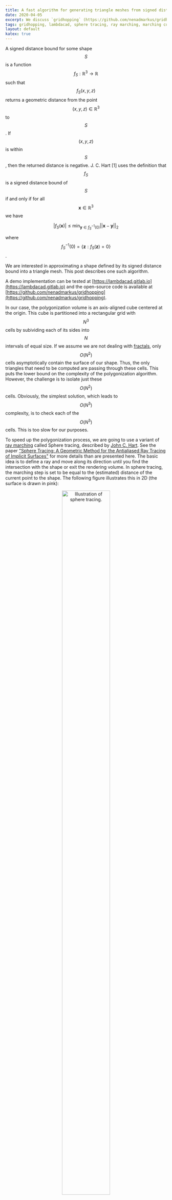 ```yaml
---
title: A fast algorithm for generating triangle meshes from signed distance bounds
date: 2020-04-05
excerpt: We discuss `gridhopping` (https://github.com/nenadmarkus/gridhopping) and its computational complexity.
tags: gridhopping, lambdacad, sphere tracing, ray marching, marching cubes
layout: default
katex: true
---
```


A signed distance bound for some shape $$S$$ is a function $$f_S:\mathbb{R}^3\rightarrow\mathbb{R}$$ such that $$f_S(x, y, z)$$ returns a geometric distance from the point $$(x, y, z)\in\mathbb{R}^3$$ to $$S$$.
If $$(x, y, z)$$ is within $$S$$, then the returned distance is negative.
J. C. Hart [1] uses the definition that $$f_S$$ is a signed distance bound of $$S$$ if and only if for all $$\mathbf{x}\in\mathbb{R}^3$$ we have

$$
	\vert f_S(\mathbf{x})\vert\leq
	\min_{\mathbf{y}\in f_S^{-1}(0)}\vert\vert\mathbf{x} - \mathbf{y}\vert\vert_2
$$

where $$f_S^{-1}(0)=\{\mathbf{z}: f_S(\mathbf{z})=0\}$$.

We are interested in approximating a shape defined by its signed distance bound into a triangle mesh.
This post describes one such algorithm.

A demo implementation can be tested at [https://lambdacad.gitlab.io](https://lambdacad.gitlab.io) and the open-source code is available at [https://github.com/nenadmarkus/gridhopping](https://github.com/nenadmarkus/gridhopping).

In our case, the polygonization volume is an axis-aligned cube centered at the origin.
This cube is partitioned into a rectangular grid with $$N^3$$ cells by subividing each of its sides into $$N$$ intervals of equal size.
If we assume we are not dealing with [fractals](https://en.wikipedia.org/wiki/Fractal), only $$O(N^2)$$ cells asymptotically contain the surface of our shape.
Thus, the only triangles that need to be computed are passing through these cells.
This puts the lower bound on the complexity of the polygonization algorithm.
However, the challenge is to isolate just these $$O(N^2)$$ cells.
Obviously, the simplest solution, which leads to $$O(N^3)$$ complexity, is to check each of the $$O(N^3)$$ cells.
This is too slow for our purposes.

To speed up the polygonization process, we are going to use a variant of [ray marching](https://computergraphics.stackexchange.com/questions/161/what-is-ray-marching-is-sphere-tracing-the-same-thing) called Sphere tracing, described by [John C. Hart](https://scholar.google.com/citations?user=MjmBY5AAAAAJ&hl=en).
See the paper ["Sphere Tracing: A Geometric Method for the Antialiased Ray Tracing of Implicit Surfaces"](https://doi.org/10.1007/s003710050084) for more details than are presented here.
The basic idea is to define a ray and move along its direction until you find the intersection with the shape or exit the rendering volume.
In sphere tracing, the marching step is set to be equal to the (estimated) distance of the current point to the shape.
The following figure illustrates this in 2D (the surface is drawn in pink):

<center>
<img src="sphere-tracing.png" style="width: 75%; max-width: 200px;" alt="Illustration of sphere tracing.">
</center>

This approach greatly speeds up the process of finding the intersection.
In our case, we emit $$N^2$$ such rays which are parallel.
All of these rays have their direction vector set in the $$+z$$ direction: $$(0, 0, 1)$$.
The centers of the $$N^2$$ most distant cells along the $$-z$$ direstions are used as ray origins.
Once the marching process along the ray hits the surface of the shape, we invoke the polygonization process for the corresponding cell.
However, unlike in the ray marching-based rendering of images, we do not stop the marching process here.
The marching along the ray in continued (starting at the next cell along the $$+z$$ direction) until the end of the polygonization volume is reached.
Currently, the polygonization of each cell is performed by the [Marching cubes](https://en.wikipedia.org/wiki/Marching_cubes) algorithm, although other approaches could be used as well
(e.g., [Marching tetrahedra](https://en.wikipedia.org/wiki/Marching_tetrahedra)).

A more mathematical details of the algorithm are given in the following section.

## The grid hopping algorithm

Without loss of generality, we assume that our polygonization volume is a unit cube centered at the origin.
The grid resolution is specified by $$N$$: there are $$N^3$$ cubic cells in the grid, each with a volume equal to $$\frac{1}{N^3}$$.
Each cell is assigned a triplet of integers $$(i, j, k)$$ with $$i, j, k\in \{0, 1, 2, \ldots, N-1\}$$.
The centroids of the cells are computed according to the following rules:

$$
	x_i = -\frac{1}{2} + \frac{1}{2N} + \frac{i}{N}
$$

$$
	y_j = -\frac{1}{2} + \frac{1}{2N} + \frac{j}{N}
$$

$$
	z_k = -\frac{1}{2} + \frac{1}{2N} + \frac{k}{N}
$$

A total of $$N^2$$ rays are cast in the $$+z$$ direction from the plane $$z=-0.5+\frac{1}{2N}$$.
Such rays have the following vector parameterization for $$\lambda \geq 0$$:

$$
	R_{ij}\;\;\ldots\;\;\mathbf{r}=
	\mathbf{o}_{ij} + \lambda\mathbf{d}
$$

with $$\mathbf{o}_{ij}=(x_i, y_j, -0.5+\frac{1}{2N})^T$$ is the origin of ray $$R_{ij}$$ and $$\mathbf{d}=(0, 0, 1)^T$$ is its direction.
The $$(x_i, y_j)$$ pairs ($$N^2$$ of them) are computed according to above equations for cell centroids.

We move along each ray using the ray marching (sphere tracing) method (references [1, 2]).
If the polygonization volume cotains a shape $$S$$ described by its signed distance bound $$f_S$$, the following iteration describes this process:

$$
	\mathbf{r}_{n+1}=
	\mathbf{r}_n + \left\vert f_S(\mathbf{r}_n)\right\vert\mathbf{d}
$$

The iteration starts at $$\mathbf{r}_0=\mathbf{o}_{ij}$$ and continues until $$\left\vert f_S(\mathbf{r}_n)\right\vert$$ is sufficiently small
(indicating we are very close to the surface of $$S$$, by definition of $$f_S$$).
In our case, we are only interested to move close enough to the surface to determine the $$(i, j, k)$$ triplet determining the cell.
Simple algebra shows that a cell possibly intersects the surface of $$S$$ and we have to call a polygonization routine if the distance $$\left\vert f_S\right\vert$$ is less than or equal to

$$
	\sqrt{
		\left(\frac{1}{2N}\right)^2 + \left(\frac{1}{2N}\right)^2 + \left(\frac{1}{N}\right)^2
	}=
	\frac{\sqrt{6}}{2N}
$$

The pseudocode of the method is below.

```
// inputs:
//  * `eval_sdb` is the signed distance bound represeting a shape
//  * `N` is the grid resolution
function apply_grid_hopping(eval_sdb, N)
{
	for (var i=0; i < N; ++i)
		for (var j=0; j < N; ++j)
		{
			var k=0;
			while (true)
			{
				// set the origin of the ray
				var x=-1.0/2.0+1.0/(2.0*N)+i/N;
				var y=-1.0/2.0+1.0/(2.0*N)+j/N;
				var z=-1.0/2.0+1.0/(2.0*N)+k/N;
				// use ray marching to determine how much to move along the ray
				var t = trace_ray(
					[x, y, z],             // origin of the ray
					[0.0, 0.0, 1.0],       // direction of the ray
					eval_sdb,              // signed distance bound
					1.05*(1.0/2.0 - z),    // max distance to travel
					Math.sqrt(6.0)/(2.0*N) // distance to surface we require
				);
				// set the new value of z and its associated cell, (i, j, k)
				z = z + t;
				k = Math.floor(N*(z + 1.0/2.0  - 1.0/(2.0*N)));
				// are we outside the polygonization volume?
				if (k>N-1 || z>1.05/2.0)
					break;
				// polygonize cell (i, j, k)
				... // <- polygonizaiton code goes here, e.g., Marching cubes
				// move further along the z direction
				++k;
			}
		}
}
```

If the ray intersects the surface and we denote the closest intersection to $$\mathbf{r}_0$$ with $$\mathbf{r}^*$$,
then the above iteration converges to $$\mathbf{r}^*$$.
This is because

1. $$\left\vert f_S(\mathbf{r}_n)\right\vert\geq 0$$;
2. on the ray between $$\mathbf{r}_0$$ and $$\mathbf{r}^*$$, $$f_S(\mathbf{r})=0$$ only for $$\mathbf{r}=\mathbf{r}^*$$;
3. the iteration will never "overshoot" $$\mathbf{r}^*$$ because $$f_S$$ is a signed distance bound.

See reference [1] for additional analysis.

## Theoretical analysis of computational complexity

We analyze the asymptotic number of steps required by the method from previous section to polygonize a shape defined through its signed distance bound.
For non-fractal shapes, there are at most $$O(N^2)$$ cells that contain polygons.
The challenge is to isolate these cells in a fast manner.
The trivial way is to check all $$N^3$$ cells.
This may be too slow for some applications when high resolution (large $$N$$) is required.
Our claim is that the algorithm from the previous section is faster than that:
its complexity is $$O(N^2\log N)$$.

We provide evidence for this in the following steps:

1. provide a proof for polygonizing planes;
2. provide a proof for polygonizing axis-aligned boxes;
3. argue that any non-fractal shape can be approximated as a union of boxes.

These steps are explained in the following three subsections.

#### Polygonizing planes

A plane is a flat, two-dimensional surface that extends infinitely far.
Of course, we are interested in polygonizing only the part that intersects with the polygonization volume.

The exact signed distance from a point $$\mathbf{r}$$ to a plane $$P$$ is given by the following equation (see [this link](http://mathworld.wolfram.com/Point-PlaneDistance.html)):

$$
	D_P(\mathbf{r})=
	\mathbf{n}_P^T\cdot (\mathbf{r} - \mathbf{r}_P)
$$

where $$\mathbf{r}_P$$ is some point lying on $$P$$ and $$\mathbf{n}_P$$ is $$P$$'s normal vector such that $$\mathbf{n}_P^T\cdot\mathbf{n}_P=\vert\vert\mathbf{n}_P\vert\vert_2^2=1$$.

We analyze three different cases: two cases of axis-aligned planes and one case for a plane in general position.
The first case is when the plane and the rays are perpendicular.
In our case, since the rays are cast in the $$+z$$ direction, this corresponds to the plane $$z=C$$ for some constant $$C$$.
The second case is when the plane and the rays are parallel (plane specified by $$x=C$$ or $$y=C$$).
The third case is the plane in a general position.

**Case \#1: plane $$P$$ and rays are perpendicular**.
First, notice that the orientation of the plane does not matter since the raymarching always uses the absolute value of the computed distance bound.
Thus, we have two subcases: approaching the plane and escaping the vicinity of its surface.
The approaching phase is performed in a single step for each ray since $$D_P$$ provides the exact distance estimate.
Hence, its complexity is $$O(1)$$, independent of $$N$$, the position of the plane along the $$z$$ axis and the starting point.
Since there are $$N^2$$ rays, the complexity of the approaching phase is $$O(N^2)$$.
Escaping the plane's surface requires more work and the following analysis holds for each of the $$N^2$$ rays that need to be cast.
Let $$\mathbf{r}_0$$ donote the starting point in the vicinity of $$P$$'s surface.
Note that $$D_P(\mathbf{r}_0)$$ is about $$\frac{1}{N}$$ in size immediately after the polygonization routines for $$P$$'s cells have been invoked
(at most two in this case, only one containing polygons).
Analyzing the iteration basic iteration of the algorithm, it is easy to see that $$D_P(\mathbf{r}_1)=2\cdot D_P(\mathbf{r}_0)$$ and in general the following holds:

$$
	D_P(\mathbf{r}_n)=2^n\cdot D_P(\mathbf{r}_0)
$$

i.e., the method escapes the surface in steps of exponentially increasing size.
If $$D_P(\mathbf{r}_0)$$ is about $$\frac{1}{N}$$, then the number of steps required to exit the polygonization volume is $$O(\log N)$$.
Given that there are $$N^2$$ such rays, the complexity of the escaping phase is $$O(N^2\log N)$$.
The approaching and escaping phase are performed sequentially.
Thus, the complexity of polygonizing a plane in this scenario is $$O(N^2\log N)$$.

**Case \#2: plane $$P$$ and rays are parallel**.
First, notice that if the distance between a ray and $$P$$ is equal to $$\frac{k}{N}$$ in this case, then the method exits the polygonization volume in approximately $$\frac{N}{k}$$ steps.
There are $$N$$ rays marching through cells that contain $$P$$.
The algorithm takes approximately $$N$$ steps along each of these rays before terminating.
Next, notice that there are $$N$$ rays above and $$N$$ rays below $$P$$, parallel to $$P$$ and of distance approximately $$\frac{k}{N}$$ to $$P$$ for some integer $$k \leq N-1$$.
These rays require about $$N/k$$ steps before exiting the polygonization volume.
Thus, a conservative estimate for the number of steps $$S$$ for all $$N^2$$ rays is

$$
	S\leq
	N^2 + 2\left( N^2 + \frac{N^2}{2} + \frac{N^2}{3} + \cdots + \frac{N^2}{N-1}  + N \right)
	=N^2\cdot\left(1 + 2H_N\right)
$$

where $$H_N$$ is $$N$$th partial sum of the harmonic series: $$H_N=\sum_{n=1}^N \frac{1}{n}$$.
The number $$H_N$$ is about as large as $$\log N$$.
The reason for this comes from the comparison of $$H_N$$ and the integral $$\int_1^{N}\frac{1}{x}\mathop{dx}$$,
which can be solved analytically.
Thus it follows that $$S\in O(N^2\log N)$$ and the complexity of case \#2 is $$O(N^2\log N)$$.

**Case \#3: the general case**.
Due to easier exposition and without loss of generality, we assume that the plane passes through origin (i.e., $$\mathbf{r}_P=\mathbf{0}$$).
Combining this assumption with the basic iteration of the algorithm and the point-plane distance, we get the following iteration for the $$z$$ coordinate:

$$
	z_{n+1}=
	z_n + \left\vert n_x x_0 + n_y y_0 + n_z z_n \right\vert
$$

where $$(n_x, n_y, n_z)^T$$ is the unit normal of the plane and $$(x_0, y_0, z_0)^T$$ is the origin of the ray.
Let us denote with $$z^*$$ the intersection of the ray and the plane:

$$
	z^*=
	-\frac{n_x x_0 + n_y y_0}{n_z}
$$

Without loss of generality, we assume that $$n_z < 0$$.
There are two subcases:
(1) the method approaches the plane along the ray and (2) the method moves away from the plane along the ray.
In the first subcase, we have $$n_x x_0 + n_y y_0 + n_z z_n > 0$$.
In this scenario, it is easy to see that

$$
	z^* - z_n =
	(1 + n_z)\cdot (z^* - z_{n-1})=
	\cdots=
	(1 + n_z)^n (z^* - z_0)
$$

Since $$1 + n_z$$ is between $$0$$ and $$1$$, we have that the number of iterations $$n$$ has to be about $$O(\log N)$$ so that $$D_P(\mathbf{r}_n)$$ becomes less than $$\frac{\sqrt{6}}{2N}$$
(at which point the polygonization routine is invoked and we can move to the other side of the plane).
In the second subcase, we have $$n_x x_0 + n_y y_0 + n_z z_n < 0$$.
Now the following holds:

$$
	z_n - z^* =
	(1 - n_z)\cdot (z_{n-1} - z^*)=
	\cdots=
	(1 - n_z)^n (z_0 - z^*)
$$

Since $$1 - n_z$$ is greater than $$1$$, at most $$O(\log N)$$ iterations along the ray are needed to exit the polygonization volume.
Given that there are $$N^2$$ rays in total, the complexity of case \#3 is $$O(N^2\log N)$$.

#### Polygonizing rectangular boxes

A rectangular box can be obtained by intersecting six axis-aligned planes.
Let $$d_1, d_2, \ldots, d_6$$ be the distances from point $$(x, y, z)$$ to each of these planes.
Then the distance to the box is bounded by

$$
	f(x, y, z)=
	\max\{d_1, d_2, d_3, d_4, d_5, d_6\}
$$

Since polygonizing each of the box sides takes $$O(N^2\log N)$$ steps, this is also the total complexity of polygonizing a box.

This can also be justified by the fact that the $$\max$$ operation partitions the polygonization volume into several regions.
In each of these regions only the distance to one particular plane is relevant (largest $$d_i$$).
All the rays passing through this region require at most $$O(N^2\log N)$$ steps before exiting the region.
The conclusion about the total complexity follows from the fact that the number of such regions is finite.

As noted, the above equation bounds the distance to the box.
The exact distance function can be constructed and this leads to more efficient marching in practice
(a constant speed-up, not in the asymptotic sense).
For example, see [https://www.youtube.com/watch?v=62-pRVZuS5c](https://www.youtube.com/watch?v=62-pRVZuS5c).

#### Polygonizing other shapes

A shape can be approximated by $$K$$ axis-aligned boxes.
See the following figure for an illustration of this process.

<center>
<img src="boxapprox.png" style="width: 60%; max-width: 1024px;" alt="One possible approximation of a shape (red) as a union of axis-aligned boxes (blue).">
</center>

Of course, we can improve the quality of approximation by increasing $$K$$.
It is important to note that $$K$$ does not depend on grid resolution $$N$$.
The efficiency of approximation can be increased by using non-axis-aligned planes at the boundary of the shape.
This process is not unlike the use of triangle meshes in modern computer graphics.

Approximating the shape as a union of $$K$$ boxes keeps the $$O(N^2\log N)$$ polygonization complexity.
This is because the union of $$K$$ boxes (and, in general, shapes) can be obtained by applying the $$\min$$ operation to combine all the individual distance bounds.
The number of steps the method has to make in this case is asymptotically no worse than polygonizing each box on its own.
Thus, the total number of steps scales as $$O(N^2\log N)$$ since the grid resolution $$N$$ does not depend on $$K$$.

## Experimental analysis

We compare our method ("fast") with the basic $$O(N^3)$$ polygonization scheme which inspects every cell in the grid ("slow").
The polygonization of a cell is obtained with the Marching cubes algorithm.
The goal is to show that the fast method is asymptotically faster than the slow method.
To achieve this, we implement both methods in C and run them on four different scenes for varying grid resolutions.
It is important to note that both implementations produce exactly the same meshes when polygonizing signed distance bounds.

We use four different scenes in our experiments.
The first scene contains $$7$$ basic primitives:
sphere, cube, cone, cylinder, torus, hexagonal prism and capsule.
All these primitives have simple and efficient signed distance bounds.
The second scene is a surface of genus $$2$$ given by the implicit equation

$$
	2y(y^2-3x^2)(1-z^2) + (x^2 + y^2)^2 - (9z^2 - 1)(1-z^2)=0
$$

The third scene contains a knot with an explicit signed ditance bound.
The fourth scene contains the Sierpinski tetrahedron.
These scenes are visualized below.

<center>
<img src="scenes.png" style="width: 90%; max-width: 1700px;" alt="The four scenes used in our experiments.">
</center>

The Following figure shows the times needed to polygonize the scenes with the slow and the fast algorithm
The legend for all graphs is plotted in the left one.

<center>
<img src="times-logplot.png" style="width: 99%; max-width: 1500px;" alt="The times for polygonizing our four scenes.">
</center>

Note that the axes in the graphs have logarithmic scale.
We can see that the measured times for both methods appear as lines.
This is expected since the computed theoretical complexities are polynomial ($$\sim N^3$$ and $$\sim N^2$$).
However, the fast method becomes significantly faster for large $$N$$, i.e., asymptotically.
This aligns with the predictions from our theoretical analysis.

## Resources

The following blog posts on ray marcing were helpful:

* [http://blog.hvidtfeldts.net/index.php/2011/06/distance-estimated-3d-fractals-part-i](http://blog.hvidtfeldts.net/index.php/2011/06/distance-estimated-3d-fractals-part-i)
* [https://www.iquilezles.org/www/articles/distfunctions/distfunctions.htm](https://www.iquilezles.org/www/articles/distfunctions/distfunctions.htm)
* [http://jamie-wong.com/2016/07/15/ray-marching-signed-distance-functions](http://jamie-wong.com/2016/07/15/ray-marching-signed-distance-functions)
* [http://9bitscience.blogspot.com/2013/07/raymarching-distance-fields_14.html](http://9bitscience.blogspot.com/2013/07/raymarching-distance-fields_14.html)

Here are the important academic references:

[1] J. C. Hart. Sphere tracing: A geometric method for the antialiased ray tracing of implicit surfaces. The Visual Computer, 1994.

[2] J. C. Hart, D. J. Sandin, and L. H. Kauffman. Ray tracing deterministic 3-d fractals. SIGGRAPH computer graphics, 1989.

